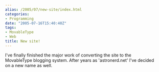 ```yaml
---
alias: /2005/07/new-site/index.html
categories:
- Programming
date: "2005-07-16T15:40:40Z"
tags:
- MovableType
- Web
title: New site!
---
```

I've finally finished the major work of converting the site to the MovableType blogging system.  After years as 'astronerd.net' I've decided on a new name as well.

